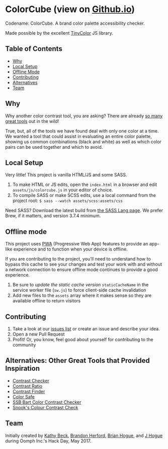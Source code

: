 # ColorCube (view on [Github.io](https://oomphinc.github.io/colorcube/))
Codename: ColorCube. A brand color palette accessibility checker.

Made possible by the excellent [TinyColor](https://bgrins.github.io/TinyColor/) JS library.

## Table of Contents
- [Why](#why)
- [Local Setup](#local-setup)
- [Offline Mode](#offline-mode)
- [Contributing](#contributing)
- [Alternatives](#alternatives)
- [Team](#team)

## Why
Why another color contrast tool, you are asking? There are already [so many great tools](#alternatives) out in the wild! 

True, but, all of the tools we have found deal with only one color at a time. We wanted a tool that could assist in evaluating an entire color palette, showing us common combinations (black and white) as well as which color pairs can be used together and which to avoid. 

<!-- Additionally, we wanted this tool to adjust colors on the fly in order to achieve a passing grade. (Typically, you have to use another tool to change the color, like Photoshop or [HSLpicker.com](http://hslpicker.com/).) We allow the adjustment of the Saturation and/or the Brightness, but not the Hue. This way, the color intent is preserved but it is adjusted lighter or darker to pass a color contrast threshold. -->


## Local Setup
Very little! This project is vanilla HTML/JS and some SASS. 
1. To make HTML or JS edits, open the `index.html` in a browser and edit `assets/js/colorcube.js` in your editor of choice.
1. To compile SASS or make SCSS edits, use a local command from the project root: `$ sass --watch assets/scss:assets/css`

Need SASS? Download the latest build from [the SASS Lang page](https://sass-lang.com/install). We prefer Brew, if it matters, and version 3.7.4 minimum. 

## Offline mode
This project uses [PWA](https://developer.mozilla.org/en-US/docs/Web/Progressive_web_apps) (Progressive Web App) features to provide an app-like experience and to function when your device is offline.

If you are contributing to the project, you'll need to understand how to bypass this cache to see your changes and test
your work with and without a network connection to ensure offline mode continues to provide a good experience.

1. Be sure to *update the static cache version* `staticCacheName` in the service worker file (`sw.js`) to force client-side
cache invalidation
1. Add new files to the `assets` array where it makes sense so they are available offline to return visitors


## Contributing
1. Take a look at our [issues list](https://github.com/oomphinc/colorcube/issues) or create an issue and describe your idea.
1. Open a new Pull Request
1. Profit! Or, you know, feel good about yourself for contributing to the community

## Alternatives: Other Great Tools that Provided Inspiration
- [Contrast Checker](http://contrastchecker.com/)
- [Contrast Ratio](https://leaverou.github.io/contrast-ratio/)
- [Contrast Finder](https://app.contrast-finder.org)
- [Color Safe](http://colorsafe.co/)
- [SSB Bart Color Contrast Checker](http://www.ssbbartgroup.com/reference/color-contrast-checker/)
- [Snook's Colour Contrast Check](https://snook.ca/technical/colour_contrast/colour.html)

## Team
Initially created by [Kathy Beck](https://github.com/kbeck303), [Brandon Herford](https://github.com/BrandonDH), [Brian Hogue](https://github.com/syzygy333), and [J Hogue](https://github.com/jhogue) during Oomph Inc.'s Hack Day, May 2017.

